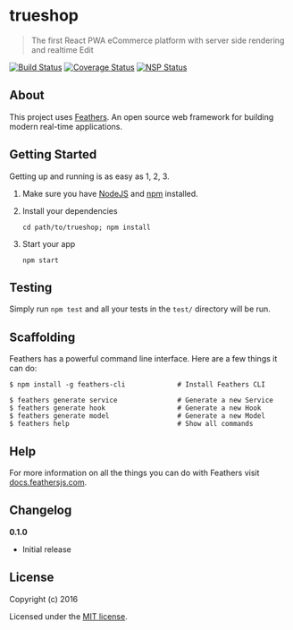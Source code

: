 # trueshop

> The first React PWA eCommerce platform with server side rendering and realtime Edit

[![Build Status](https://travis-ci.org/gettyio/trueshop.svg?branch=master)](https://travis-ci.org/gettyio/trueshop)
[![Coverage Status](https://coveralls.io/repos/github/gettyio/trueshop/badge.svg?branch=master)](https://coveralls.io/github/gettyio/trueshop?branch=master)
[![NSP Status](https://nodesecurity.io/orgs/gettyio-inc/projects/3ff52089-73b4-4b70-981d-e54ae70d0cee/badge)](https://nodesecurity.io/orgs/gettyio-inc/projects/3ff52089-73b4-4b70-981d-e54ae70d0cee)

## About

This project uses [Feathers](http://feathersjs.com). An open source web framework for building modern real-time applications.

## Getting Started

Getting up and running is as easy as 1, 2, 3.

1. Make sure you have [NodeJS](https://nodejs.org/) and [npm](https://www.npmjs.com/) installed.
2. Install your dependencies

    ```
    cd path/to/trueshop; npm install
    ```

3. Start your app

    ```
    npm start
    ```

## Testing

Simply run `npm test` and all your tests in the `test/` directory will be run.

## Scaffolding

Feathers has a powerful command line interface. Here are a few things it can do:

```
$ npm install -g feathers-cli             # Install Feathers CLI

$ feathers generate service               # Generate a new Service
$ feathers generate hook                  # Generate a new Hook
$ feathers generate model                 # Generate a new Model
$ feathers help                           # Show all commands
```

## Help

For more information on all the things you can do with Feathers visit [docs.feathersjs.com](http://docs.feathersjs.com).

## Changelog

__0.1.0__

- Initial release

## License

Copyright (c) 2016

Licensed under the [MIT license](LICENSE).
